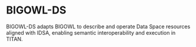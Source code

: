 # BIGOWL-DS
BIGOWL-DS adapts BIGOWL to describe and operate Data Space resources aligned with IDSA, enabling semantic interoperability and execution in TITAN.
